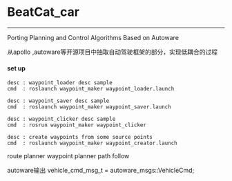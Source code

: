# BeatCat_car
---
Porting Planning and Control Algorithms Based on Autoware

从apollo ,autoware等开源项目中抽取自动驾驶框架的部分，实现低耦合的过程

#### set up
```
desc : waypoint_loader desc sample
cmd  : roslaunch waypoint_maker waypoint_loader.launch

desc : waypoint_saver desc sample
cmd  : roslaunch waypoint_maker waypoint_saver.launch

desc : waypoint_clicker desc sample
cmd  : rosrun waypoint_maker waypoint_clicker

desc : create waypoints from some source points
cmd  : roslaunch waypoint_maker waypoint_creator.launch
```


route planner
waypoint planner
path follow

autoware输出
vehicle_cmd_msg_t = autoware_msgs::VehicleCmd;


